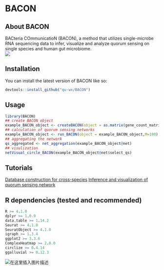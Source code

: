 ﻿BACON
===
## About BACON

BACteria COmmunicatioN (BACON), a method that utilizes single-microbe RNA sequencing data to infer, visualize and analyze quorum sensing on single species and human gut microbiome.<br>
![](https://i-blog.csdnimg.cn/direct/caba390ea99344999e624e0aa05cba35.jpeg#pic_center)



## Installation
You can install the latest version of BACON like so:

```r
devtools::install_github("qu-wx/BACON")
```

## Usage

```r
library(BACON)
## create BACON object
example_BACON_object <- createBACON(object = as.matrix(gene_count_matrix),group.by = metadata$select_vector,database = database)
## calculation of quorum sensing networks
example_BACON_object <- run_BACON(object = example_BACON_object,M=100)
## aggregating the network
qs_aggregated <- net_aggregation(example_BACON_object@net)
## visulization
netVisual_circle_BACON(example_BACON_object@net$select_qs)
```
## Tutorials
[Database construction for cross-species](https://github.com/qu-wx/BACON-database/tree/main) 
[Inference and visualization of quorum sensing network](https://github.com/qu-wx/BACON-database/blob/main/tutor/Inference%20and%20visualization%20of%20quorum%20sensing%20network.md)
## R dependencies (tested and recommended)

```r
R >= 4.1.0  
dplyr >= 1.0.9
data.table >= 1.14.2  
Seurat >= 4.1.0  
SeuratObject >= 4.1.0  
igraph >= 1.3.4  
ggplot2 >= 3.3.6  
ComplexHeatmap >= 2.8.0  
circlize >= 0.4.14      
ggalluvial >= 0.12.3  
```
![在这里插入图片描述](https://i-blog.csdnimg.cn/direct/2255f5911f2c409581f98c7226873a46.jpeg#pic_center)


